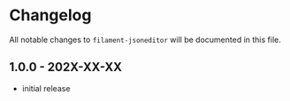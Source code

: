 # Changelog

All notable changes to `filament-jsoneditor` will be documented in this file.

## 1.0.0 - 202X-XX-XX

- initial release
